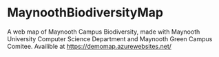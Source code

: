 # MaynoothBiodiversityMap
A web map of Maynooth Campus Biodiversity, made with Maynooth University Computer Science Department and Maynooth Green Campus Comitee. Availible at https://demomap.azurewebsites.net/
